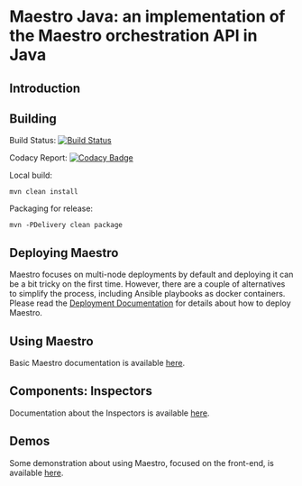Maestro Java: an implementation of the Maestro orchestration API in Java
============


Introduction
----


Building
----
Build Status: [![Build Status](https://travis-ci.org/maestro-performance/maestro-java.svg?branch=devel)](https://travis-ci.org/maestro-performance/maestro-java)

Codacy Report: [![Codacy Badge](https://api.codacy.com/project/badge/Grade/ddaacf55e38140bb82aa15f02f158164)](https://www.codacy.com/app/orpiske/maestro-java?utm_source=github.com&amp;utm_medium=referral&amp;utm_content=orpiske/maestro-java&amp;utm_campaign=Badge_Grade)


Local build:
```
mvn clean install
```

Packaging for release:

```
mvn -PDelivery clean package
```


Deploying Maestro
----

Maestro focuses on multi-node deployments by default and deploying it can be a bit tricky
on the first time. However, there are a couple of alternatives to simplify the process, 
including Ansible playbooks as docker containers. Please read the 
[Deployment Documentation](extra/doc/Deployment.md) for details about how to deploy Maestro.

Using Maestro
---- 

Basic Maestro documentation is available [here](extra/doc/Using.md).


Components: Inspectors
---- 

Documentation about the Inspectors is available [here](extra/doc/Inspectors.md).


Demos
---- 

Some demonstration about using Maestro, focused on the front-end, is available [here](extra/doc/Demos.md).